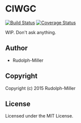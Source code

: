 # ClWGC

[![Build Status](https://travis-ci.org/Rudolph-Miller/CLWGC.svg?branch=master)](https://travis-ci.org/Rudolph-Miller/CLWGC)
[![Coverage Status](https://coveralls.io/repos/Rudolph-Miller/CLWGC/badge.svg?branch=master)](https://coveralls.io/r/Rudolph-Miller/CLWGC?branch=master)


WIP. Don't ask anything.

## Author

* Rudolph-Miller

## Copyright

Copyright (c) 2015 Rudolph-Miller

## License

Licensed under the MIT License.
